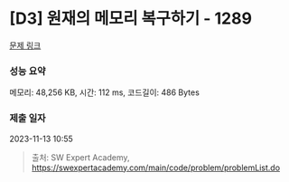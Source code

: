 # [D3] 원재의 메모리 복구하기 - 1289 

[문제 링크](https://swexpertacademy.com/main/code/problem/problemDetail.do?contestProbId=AV19AcoKI9sCFAZN) 

### 성능 요약

메모리: 48,256 KB, 시간: 112 ms, 코드길이: 486 Bytes

### 제출 일자

2023-11-13 10:55



> 출처: SW Expert Academy, https://swexpertacademy.com/main/code/problem/problemList.do